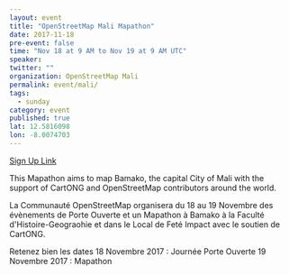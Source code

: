 ```yaml
---
layout: event
title: "OpenStreetMap Mali Mapathon"
date: 2017-11-18
pre-event: false
time: "Nov 18 at 9 AM to Nov 19 at 9 AM UTC"
speaker:
twitter: ""
organization: OpenStreetMap Mali
permalink: event/mali/
tags:
  - sunday
category: event
published: true
lat: 12.5816098
lon: -8.0074703
---
```


<a href="https://www.facebook.com/events/1479533718820542/?ti=cl">Sign Up Link</a>

This Mapathon aims to map Bamako, the capital City of Mali with the support of CartONG and OpenStreetMap contributors around the world.

La Communauté OpenStreetMap organisera du 18 au 19 Novembre des évènements de Porte Ouverte et un Mapathon à Bamako à la Faculté d'Histoire-Geograohie et dans le Local de Feté Impact avec le soutien de CartONG.

Retenez bien les dates 
18 Novembre 2017 : Journée Porte Ouverte
19 Novembre 2017 : Mapathon